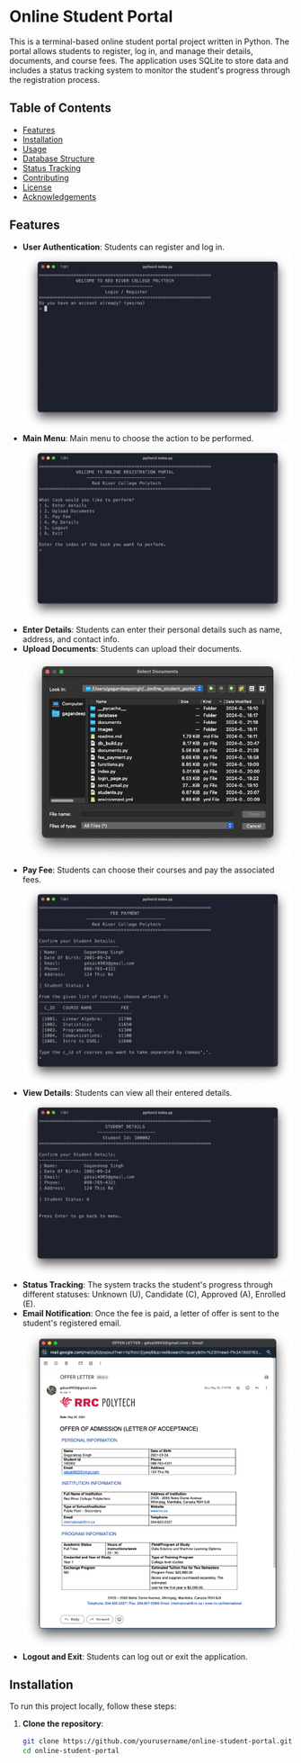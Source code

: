 # Online Student Portal

This is a terminal-based online student portal project written in Python. The portal allows students to register, log in, and manage their details, documents, and course fees. The application uses SQLite to store data and includes a status tracking system to monitor the student's progress through the registration process.

## Table of Contents

- [Features](#features)
- [Installation](#installation)
- [Usage](#usage)
- [Database Structure](#database-structure)
- [Status Tracking](#status-tracking)
- [Contributing](#contributing)
- [License](#license)
- [Acknowledgements](#acknowledgements)

## Features

- **User Authentication**: Students can register and log in. ![login](./images/login_screenshot.png)
- **Main Menu**: Main menu to choose the action to be performed. ![Menu](./images/main_menu_screenshot.png)
- **Enter Details**: Students can enter their personal details such as name, address, and contact info.
- **Upload Documents**: Students can upload their documents. ![Upload Documents](./images/documents_screenshot.png)
- **Pay Fee**: Students can choose their courses and pay the associated fees. ![Pay Fee](./images/fee_payment_screenshot.png)
- **View Details**: Students can view all their entered details. ![View Details](./images/view_details_screenshot.png)
- **Status Tracking**: The system tracks the student's progress through different statuses: Unknown (U), Candidate (C), Approved (A), Enrolled (E).
- **Email Notification**: Once the fee is paid, a letter of offer is sent to the student's registered email. ![Email](./images/email_screenshot.png)
- **Logout and Exit**: Students can log out or exit the application.

## Installation

To run this project locally, follow these steps:

1. **Clone the repository**:
   ```bash
   git clone https://github.com/yourusername/online-student-portal.git
   cd online-student-portal
